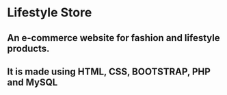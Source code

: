 # Lifestyle Store
## An e-commerce website for fashion and lifestyle products.
## It is made using HTML, CSS, BOOTSTRAP, PHP and MySQL
